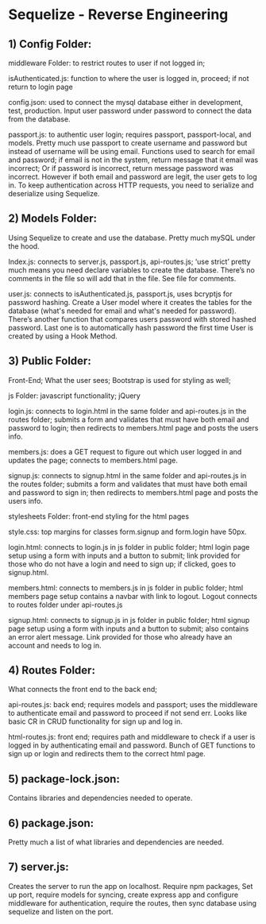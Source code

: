 # Sequelize - Reverse Engineering

## 1) Config Folder:
middleware Folder: to restrict routes to user if not logged in;

isAuthenticated.js: function to where the user is logged in, proceed; if not return to login page

config.json: used to connect the mysql database either in development, test, production. Input user password under password to connect the data from the database.

passport.js: to authentic user login; requires passport, passport-local, and models. Pretty much use passport to create username and password but instead of username will be using email. Functions used to search for email and password; if email is not in the system, return message that it email was incorrect; Or if password is incorrect, return message password was incorrect. However if both email and password are legit, the user gets to log in. To keep authentication across HTTP requests, you need to serialize and deserialize using Sequelize.

## 2) Models Folder: 
Using Sequelize to create and use the database. Pretty much mySQL under the hood.

Index.js: connects to server.js, passport.js, api-routes.js; ‘use strict’ pretty much means you need declare variables to create the database. There’s no comments in the file so will add that in the file. See file for comments.

user.js: connects to isAuthenticated.js, passport.js, uses bcryptjs for password hashing. Create a User model where it creates the tables for the database (what's needed for email and what's needed for password). There’s another function that compares users password with stored hashed password. Last one is to automatically hash password the first time User is created by using a Hook Method.

## 3) Public Folder: 
Front-End; What the user sees; Bootstrap is used for styling as well;
	
js Folder: javascript functionality; jQuery

login.js: connects to login.html in the same folder and api-routes.js in the routes folder; submits a form and validates that must have both email and password to login; then redirects to members.html page and posts the users info.

members.js: does a GET request to figure out which user logged in and updates the page; connects to members.html page.

signup.js: connects to signup.html in the same folder and api-routes.js in the routes folder; submits a form and validates that must have both email and password to sign in; then redirects to members.html page and posts the users info.

stylesheets Folder: front-end styling for the html pages

style.css: top margins for classes form.signup and form.login have 50px.

login.html: connects to login.js in js folder in public folder; html login page setup using a form with inputs and a button to submit; link provided for those who do not have a login and need to sign up; if clicked, goes to signup.html.

members.html: connects to members.js in js folder in public folder; html members page setup contains a navbar with link to logout. Logout connects to routes folder under api-routes.js

signup.html: connects to signup.js in js folder in public folder; html signup page setup using a form with inputs and a button to submit; also contains an error alert message. Link provided for those who already have an account and needs to log in.

## 4) Routes Folder: 
What connects the front end to the back end;

api-routes.js: back end; requires models and passport; uses the middleware to authenticate email and password to proceed if not send err. Looks like basic CR in CRUD functionality for sign up and log in.

html-routes.js: front end; requires path and middleware to check if a user is logged in by authenticating email and password. Bunch of GET functions to sign up or login and redirects them to the correct html page. 

## 5) package-lock.json: 
Contains libraries and dependencies needed to operate.

## 6) package.json: 
Pretty much a list of what libraries and dependencies are needed.

## 7) server.js: 
Creates the server to run the app on localhost. Require npm packages, Set up port, require models for syncing, create express app and configure middleware for authentication, require the routes, then sync database using sequelize and listen on the port. 
